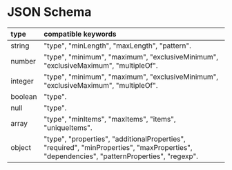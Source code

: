 # JSON Schema



| type | compatible keywords |
| :--- | :--- |
| string | "type", "minLength", "maxLength", "pattern". |
| number | "type", "minimum", "maximum", "exclusiveMinimum", "exclusiveMaximum", "multipleOf". |
| integer | "type", "minimum", "maximum", "exclusiveMinimum", "exclusiveMaximum", "multipleOf". |
| boolean | "type". |
| null | "type". |
| array | "type", "minItems", "maxItems", "items", "uniqueItems". |
| object | "type", "properties", "additionalProperties", "required", "minProperties", "maxProperties", "dependencies", "patternProperties", "regexp". |







